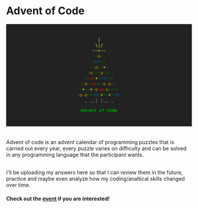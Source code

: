 <h1>Advent of Code</h1>
<img src="./assets/advent-of-code.png">
<section>
    <br>
    <p>Advent of code is an advent calendar of programming puzzles that is carried out every year, every puzzle varies on difficulty and can be solved in any programming language that the participant wants.</p>
    <br>
    I'll be uploading my answers here so that I can review them in the future, practice and maybe even analyze how my coding/analtical skills changed over time.
    <br>
<section>
<h4>Check out the <a href="https://adventofcode.com/">event</a> if you are interested!</h4>
</section>
